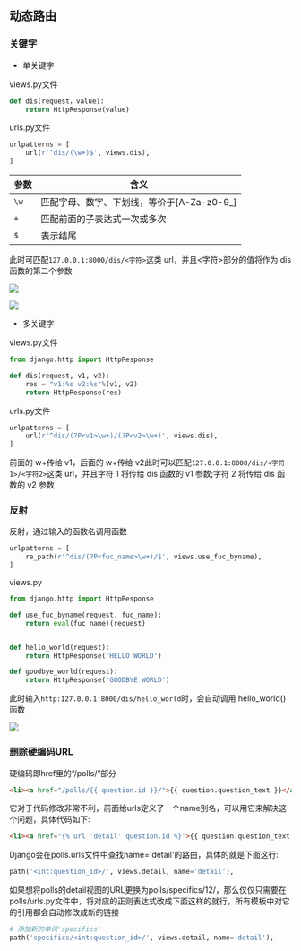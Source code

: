 <!--
 * @Description: 
 * @Version: 1.0
 * @Autor: DaLao
 * @Email: dalao_li@163.com
 * @Date: 2021-01-16 17:59:35
 * @LastEditors: DaLao
 * @LastEditTime: 2022-03-27 23:14:33
-->

## 动态路由


### 关键字

- 单关键字
  
views.py文件

```py
def dis(request，value):
    return HttpResponse(value)
```

urls.py文件

```py
urlpatterns = [
    url(r'^dis/(\w+)$', views.dis),
]
```

| 参数 | 含义                                       |
| ---- | ------------------------------------------ |
| `\w` | 匹配字母、数字、下划线，等价于[A-Za-z0-9_] |
| `+`  | 匹配前面的子表达式一次或多次               |
| `$`  | 表示结尾                                   |

此时可匹配`127.0.0.1:8000/dis/<字符>`这类 url，并且<字符>部分的值将作为 dis 函数的第二个参数


![](https://cdn.hurra.ltd/img/20200903085713.png)

![](https://cdn.hurra.ltd/img/20200903091232.png)


- 多关键字

views.py文件

```py
from django.http import HttpResponse

def dis(request, v1, v2):
    res = "v1:%s v2:%s"%(v1, v2)
    return HttpResponse(res)
```

urls.py文件

```py
urlpatterns = [
    url(r'^dis/(?P<v1>\w+)/(?P<v2>\w+)', views.dis),
]
```

前面的 w+传给 v1，后面的 w+传给 v2此时可以匹配`127.0.0.1:8000/dis/<字符1>/<字符2>`这类 url，并且字符 1 将传给 dis 函数的 v1 参数;字符 2 将传给 dis 函数的 v2 参数


### 反射

反射，通过输入的函数名调用函数

```py
urlpatterns = [
    re_path(r'^dis/(?P<fuc_name>\w+)/$', views.use_fuc_byname),
]
```

views.py
```py
from django.http import HttpResponse

def use_fuc_byname(request, fuc_name):
    return eval(fuc_name)(request)


def hello_world(request):
    return HttpResponse('HELLO WORLD')

def goodbye_world(request):
    return HttpResponse('GOODBYE WORLD')
```

此时输入`http:127.0.0.1:8000/dis/hello_world`时，会自动调用 hello_world()函数

![](https://cdn.hurra.ltd/img/20200903103754.png)


###  删除硬编码URL

硬编码即href里的“/polls/”部分

```html
<li><a href="/polls/{{ question.id }}/">{{ question.question_text }}</a></li>
```
它对于代码修改非常不利，前面给urls定义了一个name别名，可以用它来解决这个问题，具体代码如下:

```html
<li><a href="{% url 'detail' question.id %}">{{ question.question_text }}</a></li>
```
Django会在polls.urls文件中查找name='detail'的路由，具体的就是下面这行:

```py
path('<int:question_id>/', views.detail, name='detail'),
```

如果想将polls的detail视图的URL更换为polls/specifics/12/，那么仅仅只需要在polls/urls.py文件中，将对应的正则表达式改成下面这样的就行，所有模板中对它的引用都会自动修改成新的链接

```py
# 添加新的单词'specifics'
path('specifics/<int:question_id>/', views.detail, name='detail'),
```



